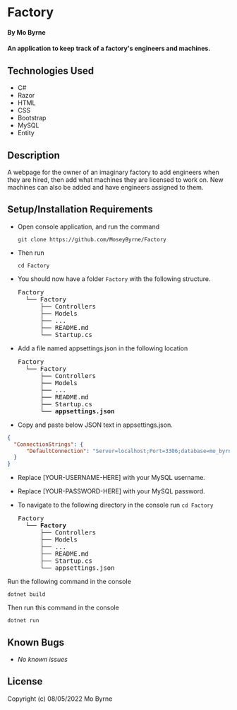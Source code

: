 # Factory

#### By Mo Byrne

#### An application to keep track of a factory's engineers and machines.

## Technologies Used

* C#
* Razor
* HTML
* CSS
* Bootstrap
* MySQL
* Entity

## Description

A webpage for the owner of an imaginary factory to add engineers when they are hired, then add what machines they are licensed to work on. New machines can also be added and have engineers assigned to them.  

## Setup/Installation Requirements

* Open console application, and run the command


    ``git clone https://github.com/MoseyByrne/Factory``

* Then run 

    ``cd Factory``

* You should now have a folder `Factory` with the following structure.
    <pre>Factory
    └── Factory
        ├── Controllers
        ├── Models
        ├── ...
        ├── README.md
        └── Startup.cs</pre>

* Add a file named appsettings.json in the following location 

    <pre>Factory
    └── Factory
        ├── Controllers
        ├── Models
        ├── ...
        ├── README.md
        ├── Startup.cs
        └── <strong>appsettings.json</strong></pre>

* Copy and paste below JSON text in appsettings.json.

```json
{
  "ConnectionStrings": {
      "DefaultConnection": "Server=localhost;Port=3306;database=mo_byrne;uid=[YOUR-USERNAME-HERE];pwd=[YOUR-PASSWORD-HERE]"
  }
}
```

* Replace [YOUR-USERNAME-HERE] with your MySQL username.

* Replace [YOUR-PASSWORD-HERE] with your MySQL password.


* To navigate to the following directory in the console run ``cd Factory``
  
    <pre>Factory
    └── <strong>Factory</strong>
        ├── Controllers
        ├── Models
        ├── ...
        ├── README.md
        ├── Startup.cs
        └── appsettings.json</pre>

Run the following command in the console

  ``dotnet build``

Then run this command in the console

  ``dotnet run``


## Known Bugs

* _No known issues_

## License


Copyright (c) 08/05/2022 Mo Byrne